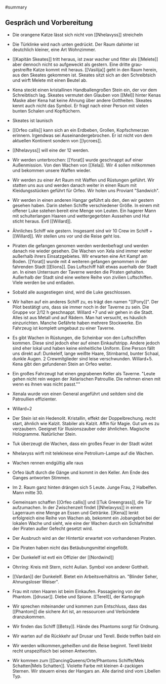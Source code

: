 #summary 

## Gespräch und Vorbereitung
- Die orangene Katze lässt sich nicht von [[Nhelavyss]] streicheln
- Die Türklinke wird nach unten gedrückt. Der Raum dahinter ist deutchlich kleiner, eine Art Wohnzimmer. 
- [[Kapitän Skeates]] tritt heraus, ist zwar wacher und fitter als [[Melete]] aber dennoch nicht so aufgeweckt als gestern. Eine dritte grau-gestreifte Katze kommt mit heraus. [[Vasilija]] geht in den Raum herein, aus den Skeates gekommen ist. Skeates sitzt sich an den Schreibtsich und wirft Melete mit einen Beutel ab.
- Kena steckt einen kristallinen Handballengroßen Stein ein, der vor dem Schreibtisch lag. Skeates vermutet den Glauben von [[Mel]] hinter Kenas Maske aber Kena hat keine Ahnung über andere Gottheiten. Skeates kennt auch nicht das Symbol. Er fragt nach einer Person mit vielen bunten Schalen und Kopftüchern.
- Skeates ist launisch
- [[Orfeo callis]] kann sich an ein Erdbeben, Grollen, Kopfschmerzen erinnern. Irgendwas sei Auseinandergebrochen. Er ist nicht von dem aktuellen Kontinent sondern von [[lycroes]]. 
- [[Nhelavyss]] will eine der 12 werden. 
- Wir werden unterbrochen: [[Yorat]] wurde geschnappt auf einer Außenmission. Von den Wachen von [[Xela]]. Wir 4 sollen mitkommen und bekommen unsere Waffen wieder. 
- Wir werden zu einer Art Raum mit Waffen und Rüstungen geführt. Wir statten uns aus und werden danach weiter in einen Raum mit Kleidungsstücken geführt für Orfeo. Wir holen uns Proviant "Sandwich".
- Wir werden in einen anderen Hangar geführt als den, den wir gestern gesehen haben. Darin stehen Schiffe verschiedener Größe. In einem mit offener Luke sstehen bereit eine Menge von Leuten. Ein hagerer Mann mit schulterlangen Haaren und wettergegerbten Aussehen und Hut sticht heraus. Evtl [[Willard]]. 
- Ähnliches Schiff wie gestern. Insgesamt sind wir 10 Crew im Schiff + [[Willard]].  Wir stellen uns vor und die Reise geht los. 
- Piraten die gefangen genomen werden werdenbefragt und werden danach nie wieder gesehen. Die Wachen von Xela sind immer weiter außerhalb ihrers Einsatzgebietes. WIr erwarten eine Art Kampf am Boden. [[Yorat]] wurde mit 4 weiteren gefangen genommen in der fahrenden Stadt [[Elions]]. Das Luftschiff hält etwas auerhalb der Stadt an. In einen Unterraum der Taverne werden die Piraten gehalten. Außerhalb der Stadt sind eine weitere Reihe von zivilien Luftschiffen. VIele werden be und entladen.
- Sobald alle ausgestiegen sind, wird die Luke geschlossen.
- Wir halten auf ein anderes Schiff zu, es trägt den namen "[[Pony]]". Der Pilot bestätigt uns, dass sie immer noch in der Taverne zu sein. Die Gruppe vor 2/12 h geschnappt. Willard +7 und wir gehen in die Stadt. Alles ist aus Metall und auf Rädern. Man hat versucht, es häuslich einzurichten. Manche Gefährte haben mehrere Stockwerke. Ein Fahrzeug ist komplett umgebaut zu einer Taverne. 
- Es gibt Wachen in Rüstungen, die Scheinbar von den Luftschiffen kommen. Diese sind jedoch eher auf einen Einkaufstripp. Andere jedoch sind eher lokal und haben keine einheitliche Uniform. Eine Person fällt uns direkt auf: Dunkelelf, lange weißte Haare, Stirnbarnd, bunter Schaal, dunkle Augen. 2 Crewmitglieder sind leise verschwunden. Willard+5. Kena gibt den gefundenen Stein an Orfeo weiter.
- Ein großes Fahrzeugt hat einen gegrabenen Keller als Taverne. "Leute gehen nicht rein wegen der Xelarischen Patroullie. Die nehmen einen mit wenn es ihnen was nicht passt."" 
- Xenala wurde von einen General angeführt und seitdem sind die Patroullien effizienter.
- Willard+2 
- Der Stein ist ein Hedenolit. Kristallin, effekt der Doppelbrechung. recht start, ähnlich wie Kalzit. Stabiler als Kalzit. Affin für Magie. Gut um es zu verzaubern. Geeignet für Illusionszauber oder ähnlichen. Magische Hologramme. Natürlicher Stein.
- Tuk überzeugt die Wachen, dass ein großes Feuer in der Stadt wütet
- Nhelavyss wirft mit telekinese eine Petrolium-Lampe auf die Wachen. 
- Wachen rennen endgültig alle raus
- Orfeo läuft durch die Gänge und kommt in den Keller. Am Ende des Ganges antworten Stimmen.
- Im 2. Raum ganz hinten drängen sich 5 Leute. Junge Frau, 2 Halbelfen. Mann mitte 30. 
- Gemeinsam schaffen [[Orfeo callis]] und [[Tuk Greengrass]], die Tür aufzumachen. In der Zwischenzeit findet [[Nhelavyss]] in einem Lagerraum eine Menge an Essen und Getränke. [[Kena]] lenkt erfolgreich eine Reihe von Wachen ab, bekommt ein Jobangebot bei der lokalen Wache und sieht, wie eine der Wachen durch ein Schlafmittel der Piraten außer Gefecht gesetzt wird.
- Der Ausbruch wird an der Hintertür erwartet von vorhandenen Piraten.
- Die Piraten haben nicht das Betäubungsmittel eingeflößt.
- Der Dunkelelf ist evtl ein Offizier der [[Nordwind]]
- Ohrring: Kreis mit Stern, nicht Aulian. Symbol von anderer Gottheit. 
- [[Vardan]] der Dunkelelf. Bietet ein Arbeitsverhältnis an. "Blinder Seher, Ahnungsloser Weiser".
- Frau mit roten Haaren ist beim Einkaufen. Passagiering von der Phantom. [[drusar]]. Diebe und Spione. [[Terell]], der Kartograph 

- Wir sprechen miteinander und kommen zum Entschluss, dass das [[Phantom]] die sichere Art ist, an ressourcen und Verbündete dranzukommen. 
- Wir finden das Schiff [[Betsy]]. Hände des Phantoms sorgt für Ordnung.
- Wir warten auf die Rückkehr auf Drusar und Terell. Beide treffen bald ein
- Wir werden wilkommen,geheißen und die Reise beginnt. Terell bleibt recht unspezifisich bei seinen Antworten.
- Wir kommen zum [[DancingQueens/Orte/Phantoms Schiffe/Mels Schatten|Mels Schatten]]. Violette Farbe mit kleinen 4-zackigen Sternen. Wir steuern  eines der Hangars an. Alle darind sind vom Libellen Typ.